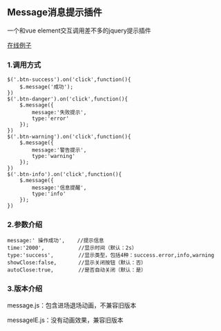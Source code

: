 ## Message消息提示插件

一个和vue element交互调用差不多的jquery提示插件

 [ 在线例子](https://qiuyaofan.github.io/message/) 

### 1.调用方式

```
$('.btn-success').on('click',function(){
    $.message('成功');
})
$('.btn-danger').on('click',function(){
    $.message({
        message:'失败提示',
        type:'error'
    });
})
$('.btn-warning').on('click',function(){
    $.message({
        message:'警告提示',
        type:'warning'
    });
})
$('.btn-info').on('click',function(){
    $.message({
        message:'信息提醒',
        type:'info'
    });
})
```

### 2.参数介绍

```
message:' 操作成功',    //提示信息
time:'2000',           //显示时间（默认：2s）
type:'success',        //显示类型，包括4种：success.error,info,warning
showClose:false,       //显示关闭按钮（默认：否）
autoClose:true,        //是否自动关闭（默认：是）
```

### 3.版本介绍

message.js：包含进场退场动画，不兼容旧版本

messageIE.js：没有动画效果，兼容旧版本